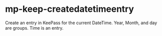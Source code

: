# mp-keep-createdatetimeentry
Create an entry in KeePass for the current DateTime. Year, Month, and day are groups. Time is an entry.
